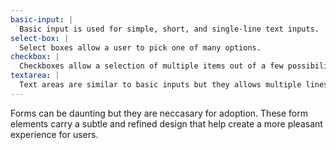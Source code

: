 ```yaml
---
basic-input: |
  Basic input is used for simple, short, and single-line text inputs.
select-box: |
  Select boxes allow a user to pick one of many options.
checkbox: |
  Checkboxes allow a selection of multiple items out of a few possibilities.
textarea: |
  Text areas are similar to basic inputs but they allows multiple lines and longer text.
---
```


Forms can be daunting but they are neccasary for adoption. These form elements carry a subtle and refined design that help create a more pleasant experience for users.
